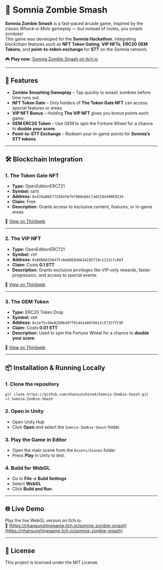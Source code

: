 # 🧟 Somnia Zombie Smash

**Somnia Zombie Smash** is a fast-paced arcade game, inspired by the classic *Whack-a-Mole* gameplay — but instead of moles, you smash zombies!  
This game was developed for the **Somnia Hackathon**, integrating blockchain features such as **NFT Token Gating**, **VIP NFTs**, **ERC20 GEM Tokens**, and **point-to-token exchange** for **STT** on the Somnia network.

🎮 **Play now:** [Somnia Zombie Smash on Itch.io](https://nhansunshinegame.itch.io/somnia-zombie-smash)

---

## 🚀 Features

- **Zombie Smashing Gameplay** – Tap quickly to smash zombies before time runs out.  
- **NFT Token Gate** – Only holders of **The Token Gate NFT** can access special features or areas.  
- **VIP NFT Bonus** – Holding **The VIP NFT** gives you bonus points each game.  
- **GEM ERC20 Token** – Use GEM to spin the Fortune Wheel for a chance to **double your score**.  
- **Point-to-STT Exchange** – Redeem your in-game points for **Somnia’s STT tokens**.

---

## 🛠 Blockchain Integration

### 1. **The Token Gate NFT**
- **Type:** OpenEditionERC721  
- **Symbol:** `GATE`  
- **Address:** `0x47Aa86E772564f6fb7900eE6Cfa0319d499E923d`  
- **Claim:** Free  
- **Description:** Grants access to exclusive content, features, or in-game areas.

🔗 [View on Thirdweb](https://thirdweb.com/team/kelvincod/0e7eed2e2e708515a11d78eaedf37f02/contract/50312/0x47Aa86E772564f6fb7900eE6Cfa0319d499E923d)

---

### 2. **The VIP NFT**
- **Type:** OpenEditionERC721  
- **Symbol:** `VIP`  
- **Address:** `0x88D0A33847FcAe6DE8d6A1A195719c1113cfcE6f`  
- **Claim:** Costs **0.1 STT**  
- **Description:** Grants exclusive privileges like VIP-only rewards, faster progression, and access to special events.

🔗 [View on Thirdweb](https://thirdweb.com/team/kelvincod/0e7eed2e2e708515a11d78eaedf37f02/contract/50312/0x88D0A33847FcAe6DE8d6A1A195719c1113cfcE6f)

---

### 3. **The GEM Token**
- **Type:** ERC20 Token Drop  
- **Symbol:** `GEM`  
- **Address:** `0x2ef5c04e82D0b497f91441d4876613c573CffC9F`  
- **Claim:** Costs **0.01 STT**  
- **Description:** Used to spin the Fortune Wheel for a chance to **double your score**.

🔗 [View on Thirdweb](https://thirdweb.com/team/kelvincod/0e7eed2e2e708515a11d78eaedf37f02/contract/50312/0x2ef5c04e82D0b497f91441d4876613c573CffC9F)

---

## 📦 Installation & Running Locally

### 1. **Clone the repository**
```bash
git clone https://github.com/nhansunshine4/Somnia-Zombie-Smash.git
cd Somnia-Zombie-Smash
```

### 2. **Open in Unity**
- Open Unity Hub  
- Click **Open** and select the `Somnia-Zombie-Smash` folder.

### 3. **Play the Game in Editor**
- Open the main scene from the `Assets/Scenes` folder.  
- Press **Play** in Unity to test.

### 4. **Build for WebGL**
- Go to **File → Build Settings**  
- Select **WebGL**  
- Click **Build and Run**.

---

## 🌐 Live Demo
Play the live WebGL version on Itch.io:  
🔗 [https://nhansunshinegame.itch.io/somnia-zombie-smash](https://nhansunshinegame.itch.io/somnia-zombie-smash)

---

## 📜 License
This project is licensed under the MIT License.

